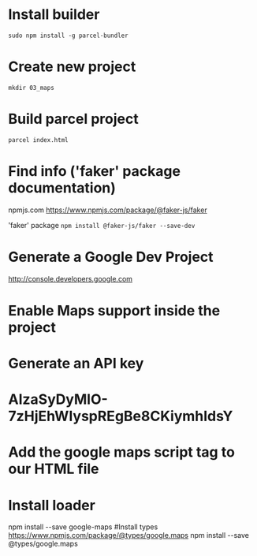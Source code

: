 # Install builder

`sudo npm install -g parcel-bundler`

# Create new project
`mkdir 03_maps`

# Build parcel project
`parcel index.html`

# Find info ('faker' package documentation)
npmjs.com
https://www.npmjs.com/package/@faker-js/faker

'faker' package
`npm install @faker-js/faker --save-dev`

# Generate a Google Dev Project
http://console.developers.google.com

# Enable Maps support inside the project
# Generate an API key
# AIzaSyDyMlO-7zHjEhWIyspREgBe8CKiymhIdsY
# Add the google maps script tag to our HTML file

# Install loader
npm install --save google-maps
#Install types
https://www.npmjs.com/package/@types/google.maps
npm install --save @types/google.maps